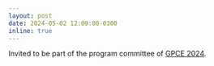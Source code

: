 ```yaml
---
layout: post
date: 2024-05-02 12:00:00-0300
inline: true
---
```


Invited to be part of the program committee of [GPCE 2024](https://2024.splashcon.org/home/gpce-2024#Call-for-Papers).